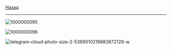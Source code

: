 [Назад](../mathan.md)
***
![1000000095](https://github.com/user-attachments/assets/8c563a58-6deb-4a86-89c0-a77729904ef2)

![1000000096](https://github.com/user-attachments/assets/7e310ba1-d3aa-4953-8d39-c996ebdec1c2)

![telegram-cloud-photo-size-2-5389010219683672129-w](https://github.com/user-attachments/assets/f42b40d6-200c-40c4-8fc0-e8565a54ffa2)
